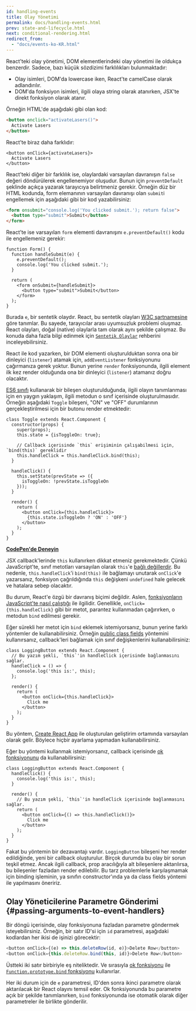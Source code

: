 ```yaml
---
id: handling-events
title: Olay Yönetimi
permalink: docs/handling-events.html
prev: state-and-lifecycle.html
next: conditional-rendering.html
redirect_from:
  - "docs/events-ko-KR.html"
---
```


React'teki olay yönetimi, DOM elementlerindeki olay yönetimi ile oldukça benzerdir. Sadece, bazı küçük sözdizimi farklılıkları bulunmaktadır:

* Olay isimleri, DOM'da lowercase iken, React'te camelCase olarak adlandırılır.
* DOM'da fonksiyon isimleri, ilgili olaya string olarak atanırken, JSX'te direkt fonksiyon olarak atanır.

Örneğin HTML'de aşağıdaki gibi olan kod:

```html
<button onclick="activateLasers()">
  Activate Lasers
</button>
```

React'te biraz daha farklıdır:

```js{1}
<button onClick={activateLasers}>
  Activate Lasers
</button>
```

React'teki diğer bir farklılık ise, olaylardaki varsayılan davranışın `false` değeri döndürülerek engellenemiyor oluşudur. Bunun için `preventDefault` şeklinde açıkça yazarak tarayıcıya belirtmeniz gerekir. Örneğin düz bir HTML kodunda, form elemanının varsayılan davranışı olan `submit`i engellemek için aşağıdaki gibi bir kod yazabilirsiniz:

```html
<form onsubmit="console.log('You clicked submit.'); return false">
  <button type="submit">Submit</button>
</form>
```

React'te ise varsayılan `form` elementi davranışını `e.preventDefault()` kodu ile engellemeniz gerekir:

```js{3}
function Form() {
  function handleSubmit(e) {
    e.preventDefault();
    console.log('You clicked submit.');
  }

  return (
    <form onSubmit={handleSubmit}>
      <button type="submit">Submit</button>
    </form>
  );
}
```

Burada `e`, bir sentetik olaydır. React, bu sentetik olayları [W3C şartnamesine](https://www.w3.org/TR/DOM-Level-3-Events/) göre tanımlar. Bu sayede, tarayıcılar arası uyumsuzluk problemi oluşmaz. React olayları, doğal (native) olaylarla tam olarak aynı şekilde çalışmaz. Bu konuda daha fazla bilgi edinmek için [`Sentetik Olaylar`](/docs/events.html) rehberini inceleyebilirsiniz.

React ile kod yazarken, bir DOM elementi oluşturulduktan sonra ona bir dinleyici (`listener`) atamak için, `addEventListener` fonksiyonunu çağırmanıza gerek yoktur. Bunun yerine `render` fonksiyonunda, ilgili element ilk kez render olduğunda ona bir dinleyici (`listener`) atamanız doğru olacaktır.

[ES6 sınıfı](https://developer.mozilla.org/en/docs/Web/JavaScript/Reference/Classes) kullanarak bir bileşen oluşturulduğunda, ilgili olayın tanımlanması için en yaygın yaklaşım, ilgili metodun o sınıf içerisinde  oluşturulmasıdır. Örneğin aşağıdaki `Toggle` bileşeni, "ON" ve "OFF" durumlarının gerçekleştirilmesi için bir butonu render etmektedir:

```js{6,7,10-14,18}
class Toggle extends React.Component {
  constructor(props) {
    super(props);
    this.state = {isToggleOn: true};

    // Callback içerisinde `this` erişiminin çalışabilmesi için, `bind(this)` gereklidir
    this.handleClick = this.handleClick.bind(this);
  }

  handleClick() {
    this.setState(prevState => ({
      isToggleOn: !prevState.isToggleOn
    }));
  }

  render() {
    return (
      <button onClick={this.handleClick}>
        {this.state.isToggleOn ? 'ON' : 'OFF'}
      </button>
    );
  }
}
```

[**CodePen'de Deneyin**](http://codepen.io/gaearon/pen/xEmzGg?editors=0010)

JSX callback'lerinde `this` kullanırken dikkat etmeniz gerekmektedir. Çünkü JavaScript'te, sınıf metotları varsayılan olarak `this`'e [bağlı değillerdir](https://developer.mozilla.org/en/docs/Web/JavaScript/Reference/Global_objects/Function/bind). Bu nedenle, `this.handleClick`'i `bind(this)` ile bağlamayı unutarak `onClick`'e yazarsanız, fonksiyon çağrıldığında `this` değişkeni `undefined` hale gelecek ve hatalara sebep olacaktır.

Bu durum, React'e özgü bir davranış biçimi değildir. Aslen, [fonksiyonların JavaScript'te nasıl çalıştığı](https://www.smashingmagazine.com/2014/01/understanding-javascript-function-prototype-bind/) ile ilgilidir. Genellikle, `onClick={this.handleClick}` gibi bir metot, parantez kullanmadan çağırırken, o metodun `bind` edilmesi gerekir.

Eğer sürekli her metot için `bind` eklemek istemiyorsanız, bunun yerine farklı yöntemler de kullanabilirsiniz. Örneğin [public class fields](https://developer.mozilla.org/en-US/docs/Web/JavaScript/Reference/Classes/Public_class_fields#public_instance_fields) yöntemini kullanırsanız, callback'leri bağlamak için sınıf değişkenlerini kullanabilirsiniz:

```js{2-6}
class LoggingButton extends React.Component {
  // Bu yazım şekli, `this`'in handleClick içerisinde bağlanmasını sağlar.
  handleClick = () => {
    console.log('this is:', this);
  };

  render() {
    return (
      <button onClick={this.handleClick}>
        Click me
      </button>
    );
  }
}
```

Bu yöntem, [Create React App](https://github.com/facebookincubator/create-react-app) ile oluşturulan geliştirim ortamında varsayılan olarak gelir. Böylece hiçbir ayarlama yapmadan kullanabilirsiniz.

Eğer bu yöntemi kullanmak istemiyorsanız, callback içerisinde [ok fonksiyonunu](https://developer.mozilla.org/en/docs/Web/JavaScript/Reference/Functions/Arrow_functions) da kullanabilirsiniz:

```js{7-9}
class LoggingButton extends React.Component {
  handleClick() {
    console.log('this is:', this);
  }

  render() {
    // Bu yazım şekli, `this`'in handleClick içerisinde bağlanmasını sağlar.
    return (
      <button onClick={() => this.handleClick()}>
        Click me
      </button>
    );
  }
}
```

Fakat bu yöntemin bir dezavantajı vardır. `LoggingButton` bileşeni her render edildiğinde, yeni bir callback oluşturulur. Birçok durumda bu olay bir sorun teşkil etmez. Ancak ilgili callback, prop aracılığıyla alt bileşenlere aktarılırsa, bu bileşenler fazladan render edilebilir. Bu tarz problemlerle karşılaşmamak için binding işleminin, ya sınıfın constructor'ında ya da class fields yöntemi ile yapılmasını öneririz.

## Olay Yöneticilerine Parametre Gönderimi {#passing-arguments-to-event-handlers}

Bir döngü içerisinde, olay fonksiyonuna fazladan parametre göndermek isteyebilirsiniz. Örneğin, bir satır ID'si için `id` parametresi, aşağıdaki kodlardan her ikisi de işinizi görecektir:

```js
<button onClick={(e) => this.deleteRow(id, e)}>Delete Row</button>
<button onClick={this.deleteRow.bind(this, id)}>Delete Row</button>
```

Üstteki iki satır birbiriyle eş niteliktedir. Ve sırasıyla [ok fonksiyonu](https://developer.mozilla.org/en-US/docs/Web/JavaScript/Reference/Functions/Arrow_functions) ile [`Function.prototype.bind` fonksiyonu](https://developer.mozilla.org/en-US/docs/Web/JavaScript/Reference/Global_objects/Function/bind) kullanırlar.

Her iki durum için de `e` parametresi, ID'den sonra ikinci parametre olarak aktarılacak bir React olayını temsil eder. Ok fonksiyonunda bu parametre açık bir şekilde tanımlanırken, `bind` fonksiyonunda ise otomatik olarak diğer parametreler ile birlikte gönderilir.
